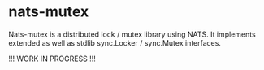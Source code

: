 # nats-mutex
Nats-mutex is a distributed lock / mutex library using NATS. It implements extended as well as stdlib sync.Locker / sync.Mutex interfaces.

!!! WORK IN PROGRESS !!!
